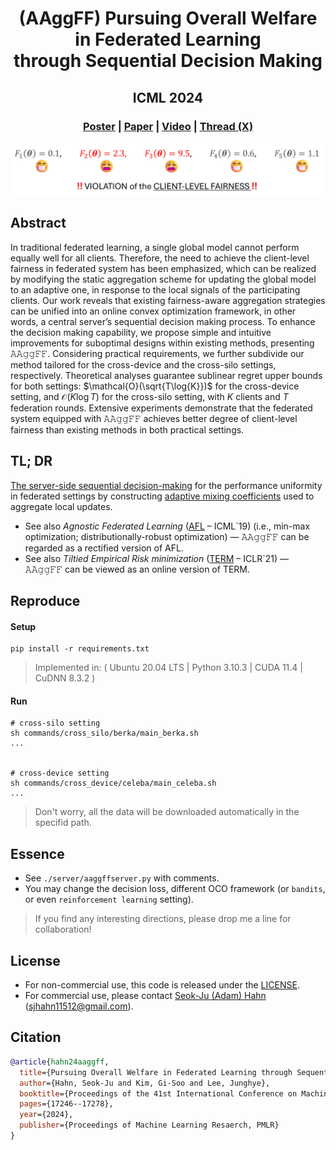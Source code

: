 <div align="center">
  <h1 align="center">(AAggFF) Pursuing Overall Welfare in Federated Learning <br> through Sequential Decision Making</h1>
  <h2 align="center">ICML 2024</h2>

### [Poster](./assets/AAggFF_Poster.pdf) | [Paper](https://arxiv.org/abs/2405.20821) | [Video](https://youtu.be/HwzcV645Xoc?list=PLTlQ809nH5xsdYaTyfsXbM6_gkzerxW8j) | [Thread (X)](https://x.com/vaseline_555/status/1814694180435993044)

</div>

<div align="center">
<img width="800" alt="image" src="./assets/AAggFF_Thumbnail.png">
</div>

## Abstract
In traditional federated learning, a single global model cannot perform equally well for all clients. Therefore, the need to achieve the client-level fairness in federated system has been emphasized, which can be realized by modifying the static aggregation scheme for updating the global model to an adaptive one, in response to the local signals of the participating clients. Our work reveals that existing fairness-aware aggregation strategies can be unified into an online convex optimization framework, in other words, a central server’s sequential decision making process. To enhance the decision making capability, we propose simple and intuitive improvements for suboptimal designs within existing methods, presenting 𝙰𝙰𝚐𝚐𝙵𝙵. Considering practical requirements, we further subdivide our method tailored for the cross-device and the cross-silo settings, respectively. Theoretical analyses guarantee sublinear regret upper bounds for both settings: $\mathcal{O}(\sqrt{T\log{K}})$ for the cross-device setting, and  $\mathcal{O}(K\log{T})$ for the cross-silo setting, with $K$ clients and $T$ federation rounds. Extensive experiments demonstrate that the federated system equipped with 𝙰𝙰𝚐𝚐𝙵𝙵 achieves better degree of client-level fairness than existing methods in both practical settings.

## TL; DR
<u>The server-side sequential decision-making</u> for the performance uniformity in federated settings by constructing <u>adaptive mixing coefficients</u> used to aggregate local updates.
* See also <i>Agnostic Federated Learning</i> ([AFL](https://arxiv.org/abs/1902.00146) &ndash; ICML`19) (i.e., min-max optimization; distributionally-robust optimization) &mdash; 𝙰𝙰𝚐𝚐𝙵𝙵 can be regarded as a rectified version of AFL.
* See also <i>Tiltied Empirical Risk minimization</i> ([TERM](https://openreview.net/forum?id=K5YasWXZT3O) &ndash; ICLR`21) &mdash; 𝙰𝙰𝚐𝚐𝙵𝙵 can be viewed as an online version of TERM.


## Reproduce
#### Setup 
```
pip install -r requirements.txt
```
> Implemented in: ( Ubuntu 20.04 LTS | Python 3.10.3 | CUDA 11.4 | CuDNN 8.3.2 )


#### Run
```
# cross-silo setting
sh commands/cross_silo/berka/main_berka.sh
...


# cross-device setting
sh commands/cross_device/celeba/main_celeba.sh
...
```
> Don't worry, all the data will be downloaded automatically in the specifid path.

## Essence
* See `./server/aaggffserver.py` with comments.
* You may change the decision loss, different OCO framework (or `bandits`, or even `reinforcement learning` setting).
> If you find any interesting directions, please drop me a line for collaboration!

## License
* For non-commercial use, this code is released under the [LICENSE](./LICENSE).  
* For commercial use, please contact <u>Seok-Ju (Adam) Hahn</u> ([sjhahn11512@gmail.com](mailto:sjhahn11512@gmail.com)).


## Citation

```BibTeX
@article{hahn24aaggff,
  title={Pursuing Overall Welfare in Federated Learning through Sequential Decision Making},
  author={Hahn, Seok-Ju and Kim, Gi-Soo and Lee, Junghye},
  booktitle={Proceedings of the 41st International Conference on Machine Learning},
  pages={17246--17278},
  year={2024},
  publisher={Proceedings of Machine Learning Resaerch, PMLR}
}
```
